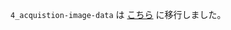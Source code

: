 `4_acquistion-image-data` は [こちら](https://docs.intdash.jp/sdk/python/latest/ja/guide/datasample.html#jpeg) に移行しました。